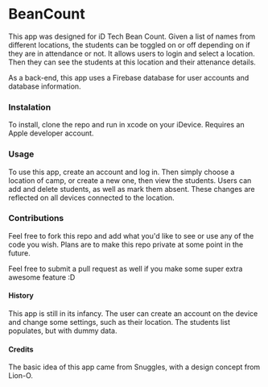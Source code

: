 # BeanCount

This app was designed for iD Tech Bean Count. Given a 
list of names from different locations, the students 
can be toggled on or off depending on if they are in
attendance or not. It allows users to login and select
a location. Then they can see the students at this
location and their attenance details.

As a back-end, this app uses a Firebase database
for user accounts and database information.

### Instalation

To install, clone the repo and run in xcode on your
iDevice. Requires an Apple developer account.

### Usage

To use this app, create an account and log in. Then
simply choose a location of camp, or create a new
one, then view the students. Users can add and delete
students, as well as mark them absent. These changes
are reflected on all devices connected to the location.

### Contributions

Feel free to fork this repo and add what you'd like to
see or use any of the code you wish. Plans are to make
this repo private at some point in the future.

Feel free to submit a pull request as well if you make
some super extra awesome feature :D

#### History

This app is still in its infancy. The user can create
an account on the device and change some settings, such
as their location. The students list populates, but
with dummy data. 

#### Credits

The basic idea of this app came from Snuggles, with
a design concept from Lion-O.
